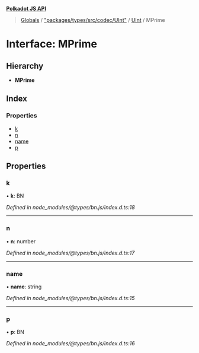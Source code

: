 **[Polkadot JS API](../README.md)**

> [Globals](../globals.md) / ["packages/types/src/codec/UInt"](../modules/_packages_types_src_codec_uint_.md) / [UInt](../classes/_packages_types_src_codec_uint_.uint.md) / MPrime

# Interface: MPrime

## Hierarchy

* **MPrime**

## Index

### Properties

* [k](_packages_types_src_codec_uint_.uint.mprime.md#k)
* [n](_packages_types_src_codec_uint_.uint.mprime.md#n)
* [name](_packages_types_src_codec_uint_.uint.mprime.md#name)
* [p](_packages_types_src_codec_uint_.uint.mprime.md#p)

## Properties

### k

•  **k**: BN

*Defined in node_modules/@types/bn.js/index.d.ts:18*

___

### n

•  **n**: number

*Defined in node_modules/@types/bn.js/index.d.ts:17*

___

### name

•  **name**: string

*Defined in node_modules/@types/bn.js/index.d.ts:15*

___

### p

•  **p**: BN

*Defined in node_modules/@types/bn.js/index.d.ts:16*
